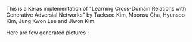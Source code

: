 This is a Keras implementation of "Learning Cross-Domain Relations with Generative Adversial Networks" by Taeksoo Kim, Moonsu Cha, Hyunsoo Kim, Jung Kwon Lee and Jiwon Kim.

Here are few generated pictures :
